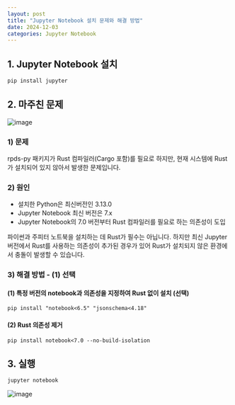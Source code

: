 ```yaml
---
layout: post  
title: "Jupyter Notebook 설치 문제와 해결 방법"
date: 2024-12-03
categories: Jupyter Notebook
---
```


## 1. Jupyter Notebook 설치

```bash
pip install jupyter
```



## 2. 마주친 문제

![image](https://github.com/user-attachments/assets/1ad53300-07c0-4199-b6e3-3a2e8fd6986d)

### 1) 문제

rpds-py 패키지가 Rust 컴파일러(Cargo 포함)를 필요로 하지만, 현재 시스템에 Rust가 설치되어 있지 않아서 발생한 문제입니다.

### 2) 원인

- 설치한 Python은 최신버전인 3.13.0
- Jupyter Notebook 최신 버전은 7.x
- Jupyter Notebook의 7.0 버전부터 Rust 컴파일러를 필요로 하는 의존성이 도입

파이썬과 주피터 노트북을 설치하는 데 Rust가 필수는 아닙니다.
하지만 최신 Jupyter 버전에서 Rust를 사용하는 의존성이 추가된 경우가 있어 Rust가 설치되지 않은 환경에서 충돌이 발생할 수 있습니다.

### 3) 해결 방법 - (1) 선택

#### (1) 특정 버전의 notebook과 의존성을 지정하여 Rust 없이 설치 (선택)

```
pip install "notebook<6.5" "jsonschema<4.18"
```

#### (2) Rust 의존성 제거

```
pip install notebook<7.0 --no-build-isolation
```

## 3. 실행

```bash
jupyter notebook
```

![image](https://github.com/user-attachments/assets/9e9ea3fa-b2c4-4e40-b7e8-5580588297ca)